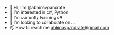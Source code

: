 - 👋 Hi, I’m @abhinavpandrate
- 👀 I’m interested in c#, Python
- 🌱 I’m currently learning c#
- 💞️ I’m looking to collaborate on ...
- 📫 How to reach me abhinavpandrate@gmail.com

<!---
abhinavpandrate/abhinavpandrate is a ✨ special ✨ repository because its `README.md` (this file) appears on your GitHub profile.
You can click the Preview link to take a look at your changes.
--->
